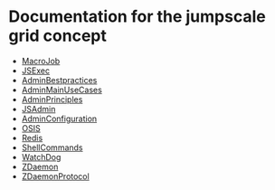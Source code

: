 Documentation for the jumpscale grid concept
============================================

-   [MacroJob](MacroJob)
-   [JSExec](JSExec)
-   [AdminBestpractices](AdminBestpractices)
-   [AdminMainUseCases](AdminMainUseCases)
-   [AdminPrinciples](AdminPrinciples)
-   [JSAdmin](JSAdmin)
-   [AdminConfiguration](AdminConfiguration)
-   [OSIS](OSIS)
-   [Redis](Redis)
-   [ShellCommands](ShellCommands)
-   [WatchDog](WatchDog)
-   [ZDaemon](ZDaemon)
-   [ZDaemonProtocol](ZDaemonProtocol)


